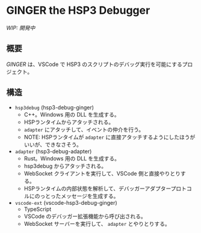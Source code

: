 # GINGER the HSP3 Debugger

*WIP: 開発中*

## 概要

*GINGER* は、VSCode で HSP3 のスクリプトのデバッグ実行を可能にするプロジェクト。

## 構造

- `hsp3debug` (hsp3-debug-ginger)
    - C++。Windows 用の DLL を生成する。
    - HSPランタイムからアタッチされる。
    - `adapter` にアタッチして、イベントの仲介を行う。
    - NOTE: HSPランタイムが `adapter` に直接アタッチするようにしたほうがいいが、できなさそう。
- `adapter` (hsp3-debug-adapter)
    - Rust。Windows 用の DLL を生成する。
    - hsp3debug からアタッチされる。
    - WebSocket クライアントを実行して、VSCode 側と直接やりとりする。
    - HSPランタイムの内部状態を解析して、デバッガーアダプタープロトコルにのっとったメッセージを生成する。
- `vscode-ext` (vscode-hsp3-debug-ginger)
    - TypeScript
    - VSCode のデバッガー拡張機能から呼び出される。
    - WebSocket サーバーを実行して、 `adapter` とやりとりする。
